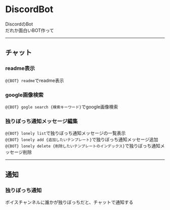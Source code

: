 # DiscordBot
DiscordのBot  
だれか面白いBOT作って
___
## チャット
### readme表示
`@{BOT} readme`でreadme表示
### google画像検索
`@{BOT} gogle search {検索キーワード}`でgoogle画像検索
### 独りぼっち通知メッセージ編集
`@{BOT} lonely list`で独りぼっち通知メッセージの一覧表示  
`@{BOT} lonely add {追加したいテンプレート}`で独りぼっち通知メッセージ追加  
`@{BOT} lonely delete {削除したいテンプレートのインデックス}`で独りぼっち通知メッセージ削除
___
## 通知
### 独りぼっち通知
ボイスチャンネルに誰かが独りぼっちだと、チャットで通知する
